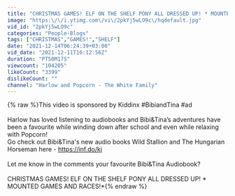 ```yaml
---
title: "CHRISTMAS GAMES! ELF ON THE SHELF PONY ALL DRESSED UP! * MOUNTED GAMES AND RACES!*"
image: "https:\/\/i.ytimg.com\/vi\/2pkYj5wLO9c\/hqdefault.jpg"
vid_id: "2pkYj5wLO9c"
categories: "People-Blogs"
tags: ["CHRISTMAS","GAMES!","SHELF"]
date: "2021-12-14T06:24:39+03:00"
vid_date: "2021-12-11T16:12:56Z"
duration: "PT50M17S"
viewcount: "104205"
likeCount: "3399"
dislikeCount: ""
channel: "Harlow and Popcorn - The White Family"
---
```

{% raw %}This video is sponsored by Kiddinx #BibiandTina #ad<br /> <br />Harlow has loved listening to audiobooks and Bibi&amp;Tina’s adventures have been a favourite while winding down after school and even while relaxing with Popcorn! <br />Go check out Bibi&amp;Tina's new audio books Wild Stallion and The Hungarian Horseman here - <a rel="nofollow" target="blank" href="https://inf.do/kj">https://inf.do/kj</a><br /> <br />Let me know in the comments your favourite Bibi&amp;Tina Audiobook?<br /><br />CHRISTMAS GAMES! ELF ON THE SHELF PONY ALL DRESSED UP! * MOUNTED GAMES AND RACES!*{% endraw %}
